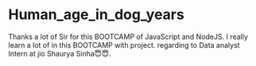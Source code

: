 # Human_age_in_dog_years
Thanks a lot of Sir for this BOOTCAMP of JavaScript and NodeJS. 
I really learn a lot of in this BOOTCAMP with project.
regarding to Data analyst Intern at jio 
Shaurya Sinha😇😇.
